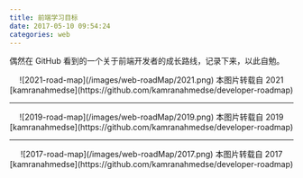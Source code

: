 ```yaml
---
title: 前端学习目标
date: 2017-05-10 09:54:24
categories: web
---
```


偶然在 GitHub 看到的一个关于前端开发者的成长路线，记录下来，以此自勉。
<!-- more -->

<div align="center">
![2021-road-map](/images/web-roadMap/2021.png)
本图片转载自 2021 [kamranahmedse](https://github.com/kamranahmedse/developer-roadmap)
</div>

***

<div align="center">
![2019-road-map](/images/web-roadMap/2019.png)
本图片转载自 2019 [kamranahmedse](https://github.com/kamranahmedse/developer-roadmap)
</div>

***

<div align="center">
![2017-road-map](/images/web-roadMap/2017.png)
本图片转载自 2017 [kamranahmedse](https://github.com/kamranahmedse/developer-roadmap)
</div>
